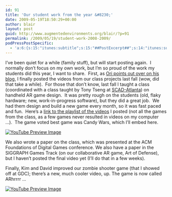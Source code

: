 ```yaml
---
id: 91
title: 'Our student work from the year &#8230;'
date: 2009-05-19T18:50:29+00:00
author: blair
layout: post
guid: http://www.augmentedenvironments.org/blair/?p=91
permalink: /2009/05/19/student-work-2008-2009/
podPressPostSpecific:
  - 'a:6:{s:15:"itunes:subtitle";s:15:"##PostExcerpt##";s:14:"itunes:summary";s:15:"##PostExcerpt##";s:15:"itunes:keywords";s:17:"##WordPressCats##";s:13:"itunes:author";s:10:"##Global##";s:15:"itunes:explicit";s:7:"Default";s:12:"itunes:block";s:7:"Default";}'
---
```

I&#8217;ve been quiet for a while (family stuff), but will start posting again.  I normally don&#8217;t focus on my own work, but I&#8217;m so proud of the work my students did this year, I want to share.  First, as [Ori points out over on his blog](http://gamesalfresco.com/2009/05/12/ar-game-designs-from-georgia-tech/), I finally posted the videos from our class projects last fall (wow, did that take a while).  For those that don&#8217;t know, last fall I taught a class (coordinated with a class taught by Tony Tseng at [SCAD-Atlanta](http://www.scad.edu/atlanta/)) on handheld AR game design.  It was pretty rough on the students (old, flaky hardware; new, work-in-progress software), but they did a great job.  We had them design and build a new game every month, so it was fast paced and fun.  Here&#8217;s a [link to the playlist of the videos](http://www.youtube.com/watch?v=xYM7INeqiGA&feature=PlayList&p=3452DE575029A951&index=0&playnext=1) I posted (not all the games from the class, as a few games never resulted in videos on my computer &#8230;).  The game voted best game was Candy Wars, which I&#8217;ll embed here.

<span class="vvqbox vvqyoutube" style="width:425px;height:344px;"><span id="vvq-91-youtube-1"><a href="http://www.youtube.com/watch?v=Rqcp8hngdBw"><img src="http://img.youtube.com/vi/Rqcp8hngdBw/0.jpg" alt="YouTube Preview Image" /></a></span></span> 

We also wrote a paper on the class, which was presented at the ACM Foundations of Digital Games conference. We also have a paper in the SIGGRAPH Games Track (on our collaborative AR game, Art of Defense), but I haven&#8217;t posted the final video yet (I&#8217;ll do that in a few weeks).

Finally, Kim and David improved our zombie shooter game (that I showed off at GDC); there&#8217;s a new, much cooler video, up. The game is now called ARhrrrr &#8230;

<span class="vvqbox vvqyoutube" style="width:425px;height:344px;"><span id="vvq-91-youtube-2"><a href="http://www.youtube.com/watch?v=Cix3Ws2sOsU"><img src="http://img.youtube.com/vi/Cix3Ws2sOsU/0.jpg" alt="YouTube Preview Image" /></a></span></span>